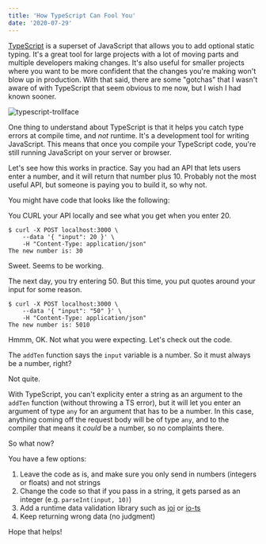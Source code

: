 ```yaml
---
title: 'How TypeScript Can Fool You'
date: '2020-07-29'
---
```


[TypeScript](https://www.typescriptlang.org/) is a superset of JavaScript that allows you to add optional static typing. It's a great tool for large projects with a lot of moving parts and multiple developers making changes. It's also useful for smaller projects where you want to be more confident that the changes you're making won't blow up in production. With that said, there are some "gotchas" that I wasn't aware of with TypeScript that seem obvious to me now, but I wish I had known sooner.

<div class="flex justify-center my-8">
  <img src="/images/3/typescript-trollface.png" alt="typescript-trollface" class="h-56 rounded" />
</div>

One thing to understand about TypeScript is that it helps you catch type errors at compile time, and _not_ runtime. It's a development tool for writing JavaScript. This means that once you compile your TypeScript code, you're still running JavaScript on your server or browser.


Let's see how this works in practice. Say you had an API that lets users enter a number, and it will return that number plus 10. Probably not the most useful API, but someone is paying you to build it, so why not.

You might have code that looks like the following:

<script src="http://gist-it.appspot.com/https://github.com/marcelkooi/typescript-example/blob/095eb7e1821e56389380a8e6b4b76e092d00ddea/src/index.ts"></script>

You CURL your API locally and see what you get when you enter 20.

```
$ curl -X POST localhost:3000 \
    --data '{ "input": 20 }' \
    -H "Content-Type: application/json"
The new number is: 30
```

Sweet. Seems to be working.

The next day, you try entering 50. But this time, you put quotes around your input for some reason.

```
$ curl -X POST localhost:3000 \
    --data '{ "input": "50" }' \
    -H "Content-Type: application/json"
The new number is: 5010
```

Hmmm, OK. Not what you were expecting. Let's check out the code.

The `addTen` function says the `input` variable is a number. So it must always be a number, right?

Not quite.

With TypeScript, you can't explicity enter a string as an argument to the `addTen` function (without throwing a TS error), but it will let you enter an argument of type `any` for an argument that has to be a number. In this case, anything coming off the request body will be of type `any`, and to the compiler that means it _could_ be a number, so no complaints there.

So what now?

You have a few options:
1. Leave the code as is, and make sure you only send in numbers (integers or floats) and not strings
2. Change the code so that if you pass in a string, it gets parsed as an integer (e.g. `parseInt(input, 10)`)
3. Add a runtime data validation library such as [joi](https://github.com/sideway/joi) or [io-ts](https://github.com/gcanti/io-ts)
4. Keep returning wrong data (no judgment)

Hope that helps!
